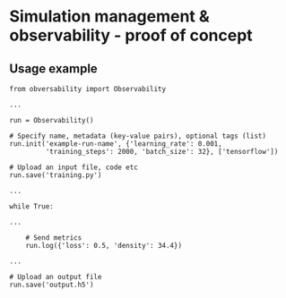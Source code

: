# Simulation management &amp; observability - proof of concept

## Usage example
```
from obversability import Observability

...

run = Observability()

# Specify name, metadata (key-value pairs), optional tags (list)
run.init('example-run-name', {'learning_rate': 0.001,
         'training_steps': 2000, 'batch_size': 32}, ['tensorflow'])

# Upload an input file, code etc
run.save('training.py')

...

while True:

...

    # Send metrics
    run.log({'loss': 0.5, 'density': 34.4})

...

# Upload an output file
run.save('output.h5')
```
